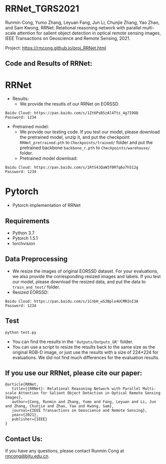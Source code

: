 # RRNet_TGRS2021

Runmin Cong, Yumo Zhang, Leyuan Fang, Jun Li, Chunjie Zhang, Yao Zhao, and Sam Kwong, RRNet: Relational reasoning network with parallel multi-scale attention for salient object detection in optical remote sensing images, IEEE Transactions on Geoscience and Remote Sensing, 2021.

Project: https://rmcong.github.io/proj_RRNet.html

## Code and Results of RRNet:

# RRNet
* Results:
  - We provide the resutls of our RRNet on EORSSD. 
```
Baidu Cloud: https://pan.baidu.com/s/1Zt6PsB5zAl4Tts_4g7I9OQ  Password: 1234
```
* Pretrained model:
  - We provide our testing code. If you test our model, please download the pretrained model, unzip it, and put the checkpoint `RRNet_pretrained.pth` to `Checkpoints/trained/` folder 
  and put the pretrained backbone `backbone_r.pth` to `Checkpoints/warehouse/` folder.
  - Pretrained model download:
```
Baidu Cloud: https://pan.baidu.com/s/1RtS4JQaW3f0RTq6o7h512g  Password: 1234
```

# Pytorch
* Pytorch implementation of RRNet

## Requirements

* Python 3.7
* Pytorch 1.5.1
* torchvision

## Data Preprocessing
* We resize the images of original EORSSD dataset. For your evaluations, we also provide the corresponding resized images and labels. 
If you test our model, please download the resized data, and put the data to `train_and_test/` folder.
* Resized EORSSD:
```
Baidu Cloud: https://pan.baidu.com/s/1CnbH_wSJBplo4UCMRInI3A  Password: 1234
```

## Test
```
python test.py
```

* You can find the results in the `'Outputs/Outputs_GR'` folder.
* You can use a script to resize the results back to the same size as the original RGB-D image,  or just use the results with a size of 224*224 for evaluations. 
We did not find much differences for the evaluation results.


## If you use our RRNet, please cite our paper:

    @article{RRNet,
       title={{RRNet}: Relational Reasoning Network with Parallel Multi-scale Attention for Salient Object Detection in Optical Remote Sensing Images},
       author={Cong, Runmin and Zhang, Yumo and Fang, Leyuan and Li, Jun and Zhang, Chunjie and Zhao, Yao and Kwong, Sam},
       journal={IEEE Transactions on Geoscience and Remote Sensing},
       year={2021},
       publisher={IEEE}
    }

## Contact Us:
If you have any questions, please contact Runmin Cong at rmcong@bjtu.edu.cn.
